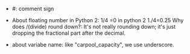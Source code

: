 - #: comment sign

- About floating number in Python 2:
  1/4 =0 in python 2
  1./4=0.25 
  Why does /(divide) round down?: It's not really rounding down; it's just dropping the fractional part after the decimal.

- about variabe name: like "carpool_capacity", we use underscore. 
